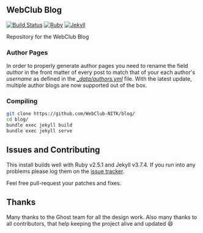 ## WebClub Blog

[![Build Status](https://travis-ci.org/HackVerse/blog.svg?branch=master)](https://travis-ci.org/HackVerse/blog)
[![Ruby](https://img.shields.io/badge/ruby-2.5.1-blue.svg?style=flat)](https://travis-ci.org/HackVerse/blog)
[![Jekyll](https://img.shields.io/badge/jekyll-3.7.4-blue.svg?style=flat)](https://travis-ci.org/HackVerse/blog)

Repository for the WebClub Blog

### Author Pages

In order to properly generate author pages you need to rename the field *author* in the
front matter of every post to match that of your each author's *username* as defined
in the *[\_data/authors.yml](_data/authors.yml)* file.
With the latest update, multiple author blogs are now supported out of the box.

### Compiling 

``` bash
git clone https://github.com/WebClub-NITK/blog/
cd blog/
bundle exec jekyll build
bundle exec jekyll serve
```

## Issues and Contributing

This install builds well with Ruby v2.5.1 and Jekyll v3.7.4. If you run into any problems
please log them on the [issue tracker](https://github.com/jekyller/jasper2/issues).

Feel free pull-request your patches and fixes.

## Thanks

Many thanks to the Ghost team for all the design work. Also many thanks to all contributors,
that help keeping the project alive and updated :smile:
